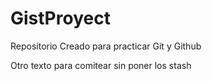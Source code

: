 # GistProyect
Repositorio Creado para practicar Git y Github



Otro texto para comitear sin poner los stash